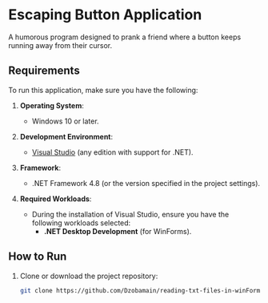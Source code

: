 # Escaping Button Application

A humorous program designed to prank a friend where a button keeps running away from their cursor.

## Requirements

To run this application, make sure you have the following:

1. **Operating System**:
   - Windows 10 or later.

2. **Development Environment**:
   - [Visual Studio](https://visualstudio.microsoft.com/) (any edition with support for .NET).

3. **Framework**:
   - .NET Framework 4.8 (or the version specified in the project settings).

4. **Required Workloads**:
   - During the installation of Visual Studio, ensure you have the following workloads selected:
     - **.NET Desktop Development** (for WinForms).

## How to Run

1. Clone or download the project repository:
   ```bash
   git clone https://github.com/Dzobamain/reading-txt-files-in-winForms
